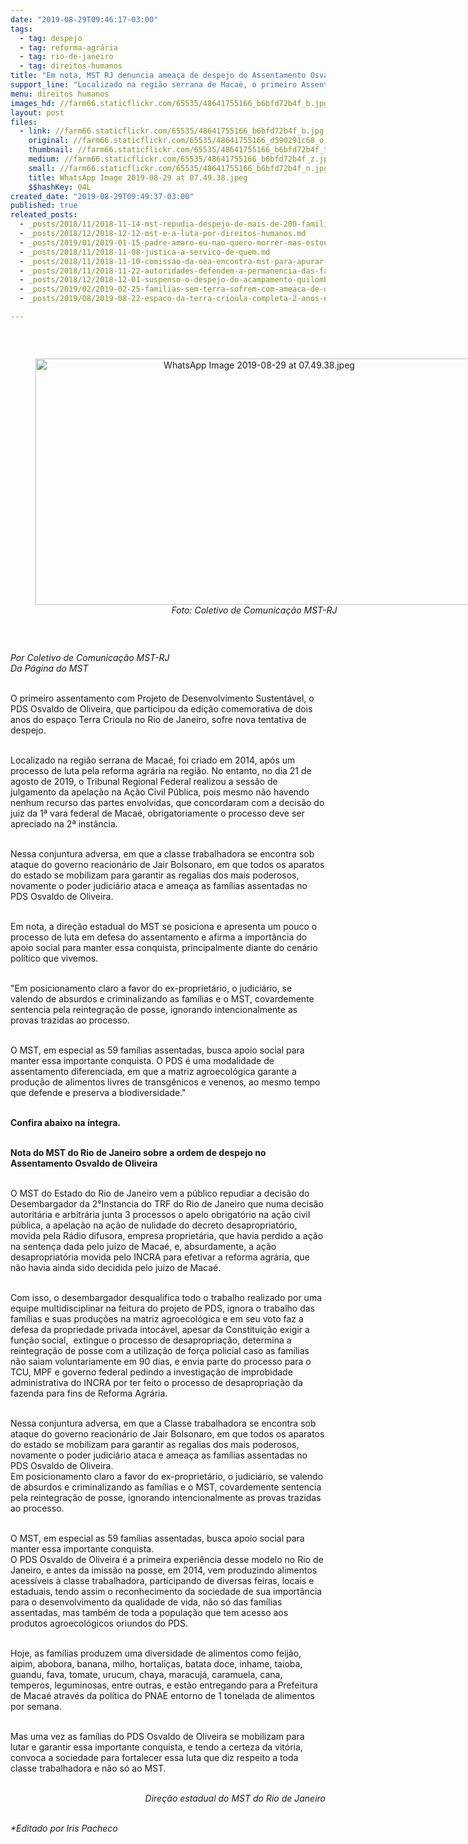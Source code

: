 ```yaml
---
date: "2019-08-29T09:46:17-03:00"
tags:
  - tag: despejo
  - tag: reforma-agrária
  - tag: rio-de-janeiro
  - tag: direitos-humanos
title: "Em nota, MST RJ denuncia ameaça de despejo do Assentamento Osvaldo de Oliveira"
support_line: "Localizado na região serrana de Macaé, o primeiro Assentamento com Projeto de Desenvolvimento Sustentável foi criado em 2014, após um processo de luta pela reforma agrária na região. "
menu: direitos humanos
images_hd: //farm66.staticflickr.com/65535/48641755166_b6bfd72b4f_b.jpg
layout: post
files:
  - link: //farm66.staticflickr.com/65535/48641755166_b6bfd72b4f_b.jpg
    original: //farm66.staticflickr.com/65535/48641755166_d590291c68_o.jpg
    thumbnail: //farm66.staticflickr.com/65535/48641755166_b6bfd72b4f_t.jpg
    medium: //farm66.staticflickr.com/65535/48641755166_b6bfd72b4f_z.jpg
    small: //farm66.staticflickr.com/65535/48641755166_b6bfd72b4f_n.jpg
    title: WhatsApp Image 2019-08-29 at 07.49.38.jpeg
    $$hashKey: 04L
created_date: "2019-08-29T09:49:37-03:00"
published: true
releated_posts:
  - _posts/2018/11/2018-11-14-mst-repudia-despejo-de-mais-de-200-familias-no-maranhao.md
  - _posts/2018/12/2018-12-12-mst-e-a-luta-por-direitos-humanos.md
  - _posts/2019/01/2019-01-15-padre-amaro-eu-nao-quero-morrer-mas-estou-pronto-para-enfrentar-o-que-for-pela-luta-que-eu-acredito.md
  - _posts/2018/11/2018-11-08-justica-a-servico-de-quem.md
  - _posts/2018/11/2018-11-10-comissao-da-oea-encontra-mst-para-apurar-denuncias-de-violacoes-aos-direitos-humanos.md
  - _posts/2018/11/2018-11-22-autoridades-defendem-a-permanencia-das-familias-do-acampamento-quilombo-campo-grande.md
  - _posts/2018/12/2018-12-01-suspenso-o-despejo-do-acampamento-quilombo-campo-grande.md
  - _posts/2019/02/2019-02-25-familias-sem-terra-sofrem-com-ameaca-de-despejo-em-pernambuco.md
  - _posts/2019/08/2019-08-22-espaco-da-terra-crioula-completa-2-anos-no-centro-do-rio-de-janeiro.md

---
```

<p>&nbsp;</p>

<div style="text-align:center">
<figure class="image" style="display:inline-block"><img alt="WhatsApp Image 2019-08-29 at 07.49.38.jpeg" height="394" src="//farm66.staticflickr.com/65535/48641755166_b6bfd72b4f_b.jpg" width="700" />
<figcaption><em>Foto: Coletivo de Comunica&ccedil;&atilde;o MST-RJ</em></figcaption>
</figure>
</div>

<p>&nbsp;</p>

<p><em>Por Coletivo de Comunica&ccedil;&atilde;o MST-RJ<br />
Da P&aacute;gina do MST&nbsp;</em></p>

<p><br />
O primeiro assentamento com Projeto de Desenvolvimento Sustent&aacute;vel, o PDS Osvaldo de Oliveira, que participou&nbsp;da edi&ccedil;&atilde;o comemorativa de dois anos do espa&ccedil;o Terra Crioula no Rio de Janeiro, sofre nova tentativa de despejo.</p>

<p><br />
Localizado na regi&atilde;o serrana de Maca&eacute;, foi criado em 2014, ap&oacute;s um processo de luta pela reforma agr&aacute;ria na regi&atilde;o. No entanto, no dia 21 de agosto de 2019, o Tribunal Regional Federal realizou a sess&atilde;o de julgamento da apela&ccedil;&atilde;o na A&ccedil;&atilde;o Civil P&uacute;blica, pois mesmo n&atilde;o havendo nenhum recurso das partes envolvidas, que concordaram com a decis&atilde;o do juiz da 1&ordf; vara federal de Maca&eacute;, obrigatoriamente o processo deve ser apreciado na 2&ordf; inst&acirc;ncia.</p>

<p><br />
Nessa conjuntura adversa, em que a classe trabalhadora se encontra sob ataque do governo reacion&aacute;rio de Jair Bolsonaro, em que todos os aparatos do estado se mobilizam para garantir as regalias dos mais poderosos, novamente o poder judici&aacute;rio ataca e amea&ccedil;a as fam&iacute;lias assentadas no PDS Osvaldo de Oliveira.</p>

<p><br />
Em nota, a dire&ccedil;&atilde;o estadual do MST se posiciona e apresenta um pouco o processo de luta em defesa do assentamento e afirma a import&acirc;ncia do apoio social para manter essa conquista, principalmente diante do cen&aacute;rio pol&iacute;tico que vivemos.&nbsp;</p>

<p><br />
&quot;Em posicionamento claro a favor do ex-propriet&aacute;rio, o judici&aacute;rio, se valendo de absurdos e criminalizando as fam&iacute;lias e o MST, covardemente sentencia pela reintegra&ccedil;&atilde;o de posse, ignorando intencionalmente as provas trazidas ao processo.</p>

<p><br />
O MST, em especial as 59 fam&iacute;lias assentadas, busca apoio social para manter essa importante conquista. O PDS &eacute; uma modalidade de assentamento diferenciada, em que a matriz agroecol&oacute;gica garante a produ&ccedil;&atilde;o de alimentos livres de transg&ecirc;nicos e venenos, ao mesmo tempo que defende e preserva a biodiversidade.&quot;</p>

<p><br />
<strong>Confira abaixo na &iacute;ntegra.&nbsp;</strong></p>

<p><br />
<strong>Nota do MST do Rio de Janeiro sobre a ordem de despejo no Assentamento Osvaldo de Oliveira</strong></p>

<p><br />
O MST do Estado do Rio de Janeiro vem a p&uacute;blico repudiar a decis&atilde;o do Desembargador da 2&deg;Instancia do TRF do Rio de Janeiro que numa decis&atilde;o autorit&aacute;ria e arbitr&aacute;ria junta 3 processos&nbsp;o apelo obrigat&oacute;rio na a&ccedil;&atilde;o civil p&uacute;blica, a apela&ccedil;&atilde;o na a&ccedil;&atilde;o de nulidade do decreto desapropriat&oacute;rio, movida pela R&aacute;dio difusora, empresa propriet&aacute;ria, que havia perdido a a&ccedil;&atilde;o na senten&ccedil;a dada pelo ju&iacute;zo de Maca&eacute;, e, absurdamente, a a&ccedil;&atilde;o desapropriat&oacute;ria movida pelo INCRA para efetivar a reforma agr&aacute;ria, que n&atilde;o havia ainda sido decidida pelo ju&iacute;zo de Maca&eacute;.&nbsp;</p>

<p><br />
Com isso, o desembargador desqualifica todo o trabalho realizado por uma equipe multidisciplinar na feitura do projeto de PDS, ignora o trabalho das fam&iacute;lias e suas produ&ccedil;&otilde;es na matriz agroecol&oacute;gica e em seu voto faz a defesa da propriedade privada intoc&aacute;vel, apesar da Constitui&ccedil;&atilde;o exigir a fun&ccedil;&atilde;o social,&nbsp; extingue o processo de desapropria&ccedil;&atilde;o, determina a&nbsp; reintegra&ccedil;&atilde;o de posse com a utiliza&ccedil;&atilde;o de for&ccedil;a policial caso as fam&iacute;lias n&atilde;o saiam voluntariamente em 90 dias, e envia parte do processo para o TCU, MPF e governo federal pedindo a investiga&ccedil;&atilde;o de improbidade administrativa do INCRA por ter feito o processo de desapropria&ccedil;&atilde;o da fazenda para fins de Reforma Agr&aacute;ria.</p>

<p><br />
Nessa conjuntura adversa, em que a Classe trabalhadora se encontra sob ataque do governo reacion&aacute;rio de Jair Bolsonaro, em que todos os aparatos do estado se mobilizam para garantir as regalias dos mais poderosos, novamente o poder judici&aacute;rio ataca e amea&ccedil;a as fam&iacute;lias assentadas no PDS Osvaldo de Oliveira.&nbsp;<br />
Em posicionamento claro a favor do ex-propriet&aacute;rio, o judici&aacute;rio, se valendo de absurdos e criminalizando as fam&iacute;lias e o MST, covardemente sentencia pela reintegra&ccedil;&atilde;o de posse, ignorando intencionalmente as provas trazidas ao processo.&nbsp;</p>

<p><br />
O MST, em especial as 59 fam&iacute;lias assentadas, busca apoio social para manter essa importante conquista.&nbsp;<br />
O PDS Osvaldo de Oliveira &eacute; a primeira experi&ecirc;ncia desse modelo no Rio de Janeiro, e antes da imiss&atilde;o na posse, em 2014, vem produzindo alimentos acess&iacute;veis &agrave; classe trabalhadora, participando de diversas feiras, locais e estaduais, tendo assim o reconhecimento da sociedade de sua import&acirc;ncia para o desenvolvimento da qualidade de vida, n&atilde;o s&oacute; das fam&iacute;lias assentadas, mas tamb&eacute;m de toda a popula&ccedil;&atilde;o que tem acesso aos produtos agroecol&oacute;gicos oriundos do PDS.</p>

<p><br />
Hoje, as fam&iacute;lias produzem uma diversidade de alimentos como feij&atilde;o, aipim, abobora, banana, milho, hortali&ccedil;as, batata doce, inhame, taioba, guandu, fava, tomate, urucum, chaya, maracuj&aacute;, caramuela, cana, temperos, leguminosas, entre outras, e est&atilde;o entregando para a Prefeitura de Maca&eacute; atrav&eacute;s da pol&iacute;tica do PNAE entorno de 1 tonelada de alimentos por semana.</p>

<p><br />
Mas uma vez as fam&iacute;lias do PDS Osvaldo de Oliveira se mobilizam para lutar e garantir essa importante conquista, e tendo a certeza da vit&oacute;ria, convoca a sociedade para fortalecer essa luta que diz respeito a toda classe trabalhadora e n&atilde;o s&oacute; ao MST.&nbsp;</p>

<p style="text-align: right;"><br />
<em>Dire&ccedil;&atilde;o estadual do MST do Rio de Janeiro</em></p>

<p><br />
<i>*Editado por&nbsp;Iris Pacheco</i></p>
